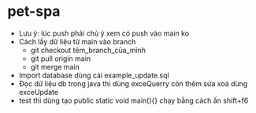# pet-spa
- Lưu ý: lúc push phải chủ ý xem có push vào main ko
- Cách lấy dữ liệu từ main vào branch
     + git checkout têm_branch_của_mình
     + git pull origin main 
     + git merge main
- Import database dùng cái example_update.sql
- Đọc dữ liệu db trong java thì dùng exceQuerry còn thêm sửa xoá dùng exceUpdate
- test thì dùng tạo public static void main(){} chạy bằng cách ấn shift+f6
